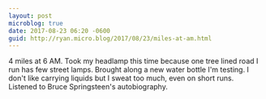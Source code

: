 ```yaml
---
layout: post
microblog: true
date: 2017-08-23 06:20 -0600
guid: http://ryan.micro.blog/2017/08/23/miles-at-am.html
---
```

4 miles at 6 AM. Took my headlamp this time because one tree lined road I run has few street lamps. Brought along a new water bottle I'm testing. I don't like carrying liquids but I sweat too much, even on short runs. Listened to Bruce Springsteen's autobiography. 
